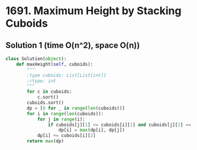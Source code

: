 # 1691. Maximum Height by Stacking Cuboids 

## Solution 1 (time O(n^2), space O(n))

```python
class Solution(object):
    def maxHeight(self, cuboids):
        """
        :type cuboids: List[List[int]]
        :rtype: int
        """
        for c in cuboids:
            c.sort()
        cuboids.sort()
        dp = [0 for _ in range(len(cuboids))]
        for i in range(len(cuboids)):
            for j in range(i):
                if cuboids[j][1] <= cuboids[i][1] and cuboids[j][2] <= cuboids[i][2]:
                    dp[i] = max(dp[i], dp[j])
            dp[i] += cuboids[i][2]
        return max(dp)
```
